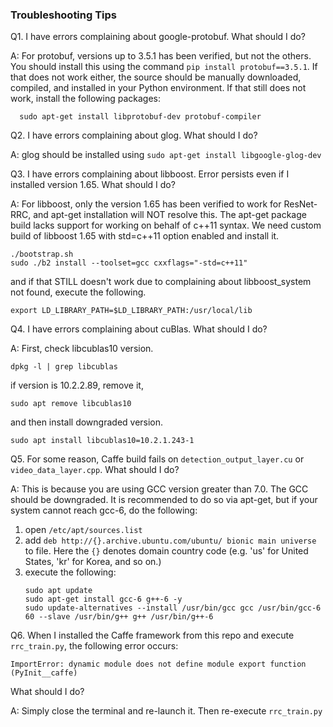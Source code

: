 ### Troubleshooting Tips

Q1. I have errors complaining about google-protobuf. What should I do?

A: For protobuf, versions up to 3.5.1 has been verified, but not the others. You should install this using the command `pip install protobuf==3.5.1`.
  If that does not work either, the source should be manually downloaded, compiled, and installed in your Python environment.
  If that still does not work, install the following packages:
```Shell
  sudo apt-get install libprotobuf-dev protobuf-compiler
```

Q2. I have errors complaining about glog. What should I do?

A: glog should be installed using `sudo apt-get install libgoogle-glog-dev`

Q3. I have errors complaining about libboost. Error persists even if I installed version 1.65. What should I do?

A: For libboost, only the version 1.65 has been verified to work for ResNet-RRC, and apt-get installation will NOT resolve this.
The apt-get package build lacks support for working on behalf of c++11 syntax. We need custom build of libboost 1.65 with std=c++11 option enabled and install it.
```Shell
./bootstrap.sh
sudo ./b2 install --toolset=gcc cxxflags="-std=c++11"
```
and if that STILL doesn't work due to complaining about libboost_system not found, execute the following.
```Shell
export LD_LIBRARY_PATH=$LD_LIBRARY_PATH:/usr/local/lib
```

Q4. I have errors complaining about cuBlas. What should I do?

A: First, check libcublas10 version.
```Shell
dpkg -l | grep libcublas
```
if version is 10.2.2.89, remove it,
```Shell
sudo apt remove libcublas10
```
and then install downgraded version.
```Shell
sudo apt install libcublas10=10.2.1.243-1
```

Q5. For some reason, Caffe build fails on `detection_output_layer.cu` or `video_data_layer.cpp`. What should I do?

A: This is because you are using GCC version greater than 7.0. The GCC should be downgraded.
It is recommended to do so via apt-get, but if your system cannot reach gcc-6, do the following:

1. open `/etc/apt/sources.list`
2. add `deb http://{}.archive.ubuntu.com/ubuntu/ bionic main universe` to file. Here the `{}` denotes domain country code (e.g. 'us' for United States, 'kr' for Korea, and so on.) 
3. execute the following:
   ```Shell
   sudo apt update
   sudo apt-get install gcc-6 g++-6 -y
   sudo update-alternatives --install /usr/bin/gcc gcc /usr/bin/gcc-6 60 --slave /usr/bin/g++ g++ /usr/bin/g++-6
   ```
Q6. When I installed the Caffe framework from this repo and execute `rrc_train.py`, the following error occurs:

`ImportError: dynamic module does not define module export function (PyInit__caffe)`

What should I do?

A: Simply close the terminal and re-launch it. Then re-execute `rrc_train.py`


